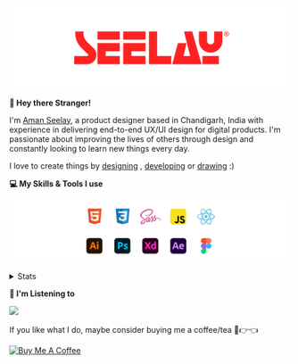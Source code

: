 [![banner](./images/seelay.svg)](https://www.seelay.in)

**👋 Hey there Stranger!**

I'm [Aman Seelay](https://www.seelay.in), a product designer based in Chandigarh, India with experience in delivering end-to-end UX/UI design for digital products. I'm passionate about improving the lives of others through design and constantly looking to learn new things every day.

I love to create things by [designing](https://www.seelay.in/#work) , [developing](https://www.seelay.in/#projects) or [drawing](https://art.seelay.in) :)

**💻 My Skills & Tools I use**

[![banner](./images/skills&tools.svg)](https://www.seelay.in/about)

<details>
  <summary>Stats</summary>

---

<!--START_SECTION:waka-->
![Profile Views](http://img.shields.io/badge/Profile%20Views-3-blue)

**🐱 My GitHub Data** 

> 📦 479.4 kB Used in GitHub's Storage 
 > 
> 🏆 548 Contributions in the Year 2023
 > 
> 💼 Opted to Hire
 > 
> 📜 1 Public Repository 
 > 
> 🔑 42 Private Repository 
 > 
**I'm a Night 🦉** 

```text
🌞 Morning                293 commits         ████░░░░░░░░░░░░░░░░░░░░░   17.50 % 
🌆 Daytime                274 commits         ████░░░░░░░░░░░░░░░░░░░░░   16.37 % 
🌃 Evening                486 commits         ███████░░░░░░░░░░░░░░░░░░   29.03 % 
🌙 Night                  621 commits         █████████░░░░░░░░░░░░░░░░   37.10 % 
```
📅 **I'm Most Productive on Sunday** 

```text
Monday                   211 commits         ███░░░░░░░░░░░░░░░░░░░░░░   12.60 % 
Tuesday                  278 commits         ████░░░░░░░░░░░░░░░░░░░░░   16.61 % 
Wednesday                148 commits         ██░░░░░░░░░░░░░░░░░░░░░░░   08.84 % 
Thursday                 256 commits         ████░░░░░░░░░░░░░░░░░░░░░   15.29 % 
Friday                   189 commits         ███░░░░░░░░░░░░░░░░░░░░░░   11.29 % 
Saturday                 268 commits         ████░░░░░░░░░░░░░░░░░░░░░   16.01 % 
Sunday                   324 commits         █████░░░░░░░░░░░░░░░░░░░░   19.35 % 
```


📊 **This Week I Spent My Time On** 

```text
🕑︎ Time Zone: Asia/Kolkata

💬 Programming Languages: 
Other                    8 hrs 34 mins       ███████████████████░░░░░░   76.49 % 
TypeScript               2 hrs 10 mins       █████░░░░░░░░░░░░░░░░░░░░   19.47 % 
JavaScript               13 mins             █░░░░░░░░░░░░░░░░░░░░░░░░   02.04 % 
JSON                     7 mins              ░░░░░░░░░░░░░░░░░░░░░░░░░   01.07 % 
Bash                     3 mins              ░░░░░░░░░░░░░░░░░░░░░░░░░   00.56 % 

🔥 Editors: 
Chrome                   7 hrs 25 mins       █████████████████░░░░░░░░   66.21 % 
VS Code                  2 hrs 41 mins       ██████░░░░░░░░░░░░░░░░░░░   23.98 % 
Edge                     1 hr 5 mins         ██░░░░░░░░░░░░░░░░░░░░░░░   09.81 % 

💻 Operating System: 
Windows                  11 hrs 12 mins      █████████████████████████   100.00 % 
```

**I Mostly Code in JavaScript** 

```text
JavaScript               28 repos            ████████████████░░░░░░░░░   63.64 % 
TypeScript               13 repos            ███████░░░░░░░░░░░░░░░░░░   29.55 % 
Java                     3 repos             ██░░░░░░░░░░░░░░░░░░░░░░░   06.82 % 
```




 Last Updated on 06/11/2023 06:39:21 UTC
<!--END_SECTION:waka-->

---

 </details>

**🎵 I'm Listening to**

<object data="https://now-play.vercel.app/api/generate?uid=7a17a86e-d6b7-43b5-8d9c-1d6dae42a779" >

  <img src="https://now-play.vercel.app/api/generate?uid=7a17a86e-d6b7-43b5-8d9c-1d6dae42a779" />

</object>

If you like what I do, maybe consider buying me a coffee/tea 🥺👉👈

<a href="https://www.buymeacoffee.com/seelay" target="_blank"><img src="https://cdn.buymeacoffee.com/buttons/v2/default-red.png" alt="Buy Me A Coffee" width="150" ></a>
